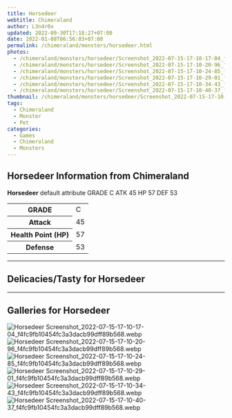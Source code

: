 ```yaml
---
title: Horsedeer
webtitle: Chimeraland
author: L3n4r0x
updated: 2022-09-30T17:18:27+07:00
date: 2022-01-08T06:56:03+07:00
permalink: /chimeraland/monsters/horsedeer.html
photos:
  - /chimeraland/monsters/horsedeer/Screenshot_2022-07-15-17-10-17-04_f4fc9fb10454fc3a3dacb99dff89b568.webp
  - /chimeraland/monsters/horsedeer/Screenshot_2022-07-15-17-10-20-96_f4fc9fb10454fc3a3dacb99dff89b568.webp
  - /chimeraland/monsters/horsedeer/Screenshot_2022-07-15-17-10-24-85_f4fc9fb10454fc3a3dacb99dff89b568.webp
  - /chimeraland/monsters/horsedeer/Screenshot_2022-07-15-17-10-29-01_f4fc9fb10454fc3a3dacb99dff89b568.webp
  - /chimeraland/monsters/horsedeer/Screenshot_2022-07-15-17-10-34-43_f4fc9fb10454fc3a3dacb99dff89b568.webp
  - /chimeraland/monsters/horsedeer/Screenshot_2022-07-15-17-10-40-37_f4fc9fb10454fc3a3dacb99dff89b568.webp
thumbnail: /chimeraland/monsters/horsedeer/Screenshot_2022-07-15-17-10-17-04_f4fc9fb10454fc3a3dacb99dff89b568.webp
tags:
  - Chimeraland
  - Monster
  - Pet
categories:
  - Games
  - Chimeraland
  - Monsters
---
```


<section id="bootstrap-wrapper"><link rel="stylesheet" href="https://cdn.statically.io/gh/dimaslanjaka/Web-Manajemen/40ac3225/css/bootstrap-4.5-wrapper.css"/><h1>Horsedeer Information from Chimeraland</h1><p><b>Horsedeer</b> default attribute GRADE C ATK 45 HP 57 DEF 53<table><tr><th>GRADE</th><td>C</td></tr><tr><th>Attack</th><td>45</td></tr><tr><th>Health Point (HP)</th><td>57</td></tr><tr><th>Defense</th><td>53</td></tr></table></p><hr/><h2>Delicacies/Tasty for Horsedeer</h2><hr/><div id="gallery"><h2>Galleries for Horsedeer</h2><div class="row"><div class="col-lg-6 col-12"><img src="/chimeraland/monsters/horsedeer/Screenshot_2022-07-15-17-10-17-04_f4fc9fb10454fc3a3dacb99dff89b568.webp" alt="Horsedeer Screenshot_2022-07-15-17-10-17-04_f4fc9fb10454fc3a3dacb99dff89b568.webp"/></div><div class="col-lg-6 col-12"><img src="/chimeraland/monsters/horsedeer/Screenshot_2022-07-15-17-10-20-96_f4fc9fb10454fc3a3dacb99dff89b568.webp" alt="Horsedeer Screenshot_2022-07-15-17-10-20-96_f4fc9fb10454fc3a3dacb99dff89b568.webp"/></div><div class="col-lg-6 col-12"><img src="/chimeraland/monsters/horsedeer/Screenshot_2022-07-15-17-10-24-85_f4fc9fb10454fc3a3dacb99dff89b568.webp" alt="Horsedeer Screenshot_2022-07-15-17-10-24-85_f4fc9fb10454fc3a3dacb99dff89b568.webp"/></div><div class="col-lg-6 col-12"><img src="/chimeraland/monsters/horsedeer/Screenshot_2022-07-15-17-10-29-01_f4fc9fb10454fc3a3dacb99dff89b568.webp" alt="Horsedeer Screenshot_2022-07-15-17-10-29-01_f4fc9fb10454fc3a3dacb99dff89b568.webp"/></div><div class="col-lg-6 col-12"><img src="/chimeraland/monsters/horsedeer/Screenshot_2022-07-15-17-10-34-43_f4fc9fb10454fc3a3dacb99dff89b568.webp" alt="Horsedeer Screenshot_2022-07-15-17-10-34-43_f4fc9fb10454fc3a3dacb99dff89b568.webp"/></div><div class="col-lg-6 col-12"><img src="/chimeraland/monsters/horsedeer/Screenshot_2022-07-15-17-10-40-37_f4fc9fb10454fc3a3dacb99dff89b568.webp" alt="Horsedeer Screenshot_2022-07-15-17-10-40-37_f4fc9fb10454fc3a3dacb99dff89b568.webp"/></div></div></div></section>